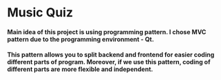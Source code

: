# Music Quiz 

#### Main idea of this project is using programming pattern. I chose **MVC pattern** due to the programming environment - Qt. 

#### This pattern allows you to split backend and frontend for easier coding different parts of program. Moreover, if we use this pattern, coding of different parts are more flexible and independent.
